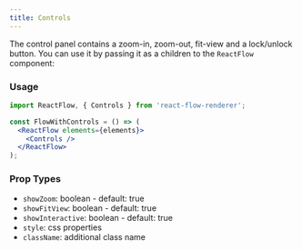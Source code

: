 ```yaml
---
title: Controls
---
```


The control panel contains a zoom-in, zoom-out, fit-view and a lock/unlock button. You can use it by passing it as a children to the `ReactFlow` component:

### Usage

```jsx
import ReactFlow, { Controls } from 'react-flow-renderer';

const FlowWithControls = () => (
  <ReactFlow elements={elements}>
    <Controls />
  </ReactFlow>
);
```

### Prop Types

- `showZoom`: boolean - default: true
- `showFitView`: boolean - default: true
- `showInteractive`: boolean - default: true
- `style`: css properties
- `className`: additional class name